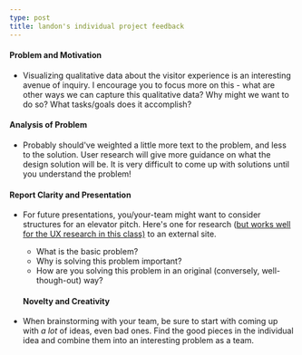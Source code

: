 ```yaml
---
type: post
title: landon's individual project feedback
---
```

#### Problem and Motivation

* Visualizing qualitative data about the visitor experience is an interesting avenue of inquiry. I encourage you to focus more on this - what are other ways we can capture this qualitative data? Why might we want to do so? What tasks/goals does it accomplish?

#### Analysis of Problem

* Probably should've weighted a little more text to the problem, and less to the solution. User research will give more guidance on what the design solution will be. It is very difficult to come up with solutions until you understand the problem!

#### Report Clarity and Presentation

* For future presentations, you/your-team might want to consider structures for an elevator pitch. Here's one for research ([but works well for the UX research in this class)](https://academia.stackexchange.com/questions/1779/what-are-the-elements-of-an-effective-elevator-pitch) to an external site.
  * What is the basic problem?
  * Why is solving this problem important?
  * How are you solving this problem in an original (conversely, well-though-out) way?
  
  #### Novelty and Creativity
* When brainstorming with your team, be sure to start with coming up with *a lot* of ideas, even bad ones. Find the good pieces in the individual idea and combine them into an interesting problem as a team.
